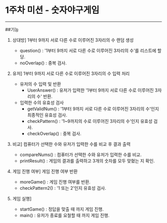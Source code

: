 # 1주차 미션 - 숫자야구게임
***
##기능
1. 상대방] 1부터 9까지 서로 다른 수로 이루어진 3자리의 수 랜덤 생성
	* question() : '1부터 9까지 서로 다른 수로 이루어진 3자리의 수'를 리스트에 할당.
	* noOverlap() : 중복 검사.
	
2. 유저] 1부터 9까지 서로 다른 수로 이루어진 3자리의 수 입력 처리
	* 유저의 수 입력 및 반환
		* UserAnswer() : 유저가 입력한 '1부터 9까지 서로 다른 수로 이루어진 3자리의 수' 반환.
	* 입력한 수의 유효성 검사
		* getValidNum() : '1부터 9까지 서로 다른 수로 이루어진 3자리의 수'인지 최종적인 유효성 검사.
		* checkPattern() : '1~9까지의 수로 이루어진 3자리의 수'인지 유효성 검사.
		* checkOverlap() : 중복 검사.

3. 비교] 컴퓨터가 선택한 수와 유저가 입력한 수를 비교 후 결과 출력
	* compareNums() : 컴퓨터가 선택한 수와 유저가 입력한 수를 비교.
	* printResult() : 게임의 결과를 출력하고 3개의 숫자를 모두 맞혔는 지 확인.

4. 게임 진행 여부] 게임 진행 여부 반환
	* moreGame() : 게임 진행 여부를 반환.
	* checkPattern2() : '1 또는 2'인지 유효성 검사.
	
5. 게임 실행]
	* startGame() : 정답을 맞출 때 까지 게임 진행.
	* main() : 유저가 종료를 요철할 때 까지 게임 진행.
